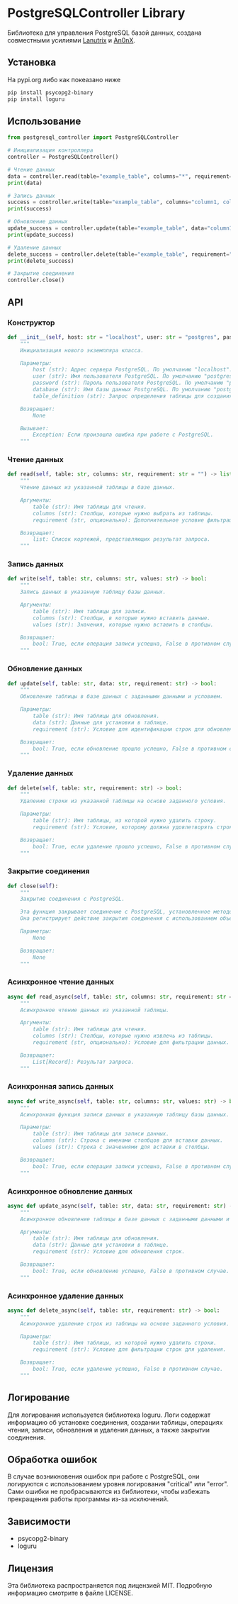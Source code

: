 # PostgreSQLController Library

Библиотека для управления PostgreSQL базой данных, создана совместными усилиями [Lanutrix](https://github.com/Lanutrix) и [An0nX](https://github.com/An0nX).

## Установка

На pypi.org либо как покеазано ниже

```bash
pip install psycopg2-binary
pip install loguru
```

## Использование

```python
from postgresql_controller import PostgreSQLController

# Инициализация контроллера
controller = PostgreSQLController()

# Чтение данных
data = controller.read(table="example_table", columns="*", requirement="column_name='value'")
print(data)

# Запись данных
success = controller.write(table="example_table", columns="column1, column2", values="'value1', 'value2'")
print(success)

# Обновление данных
update_success = controller.update(table="example_table", data="column1='new_value'", requirement="column2='old_value'")
print(update_success)

# Удаление данных
delete_success = controller.delete(table="example_table", requirement="column_name='value'")
print(delete_success)

# Закрытие соединения
controller.close()
```

## API

### Конструктор
```python
def __init__(self, host: str = "localhost", user: str = "postgres", password: str = "postgres", database: str = "postgres", table_definition: str = None) -> None:
    """
    Инициализация нового экземпляра класса.

    Параметры:
        host (str): Адрес сервера PostgreSQL. По умолчанию "localhost".
        user (str): Имя пользователя PostgreSQL. По умолчанию "postgres".
        password (str): Пароль пользователя PostgreSQL. По умолчанию "postgres".
        database (str): Имя базы данных PostgreSQL. По умолчанию "postgres".
        table_definition (str): Запрос определения таблицы для создания таблицы в базе данных.

    Возвращает:
        None

    Вызывает:
        Exception: Если произошла ошибка при работе с PostgreSQL.
    """
```

### Чтение данных
```python
def read(self, table: str, columns: str, requirement: str = "") -> list:
    """
    Чтение данных из указанной таблицы в базе данных.

    Аргументы:
        table (str): Имя таблицы для чтения.
        columns (str): Столбцы, которые нужно выбрать из таблицы.
        requirement (str, опционально): Дополнительное условие фильтрации данных. По умолчанию "".

    Возвращает:
        list: Список кортежей, представляющих результат запроса.
    """
```

### Запись данных
```python
def write(self, table: str, columns: str, values: str) -> bool:
    """
    Запись данных в указанную таблицу базы данных.

    Аргументы:
        table (str): Имя таблицы для записи.
        columns (str): Столбцы, в которые нужно вставить данные.
        values (str): Значения, которые нужно вставить в столбцы.

    Возвращает:
        bool: True, если операция записи успешна, False в противном случае.
    """
```

### Обновление данных
```python
def update(self, table: str, data: str, requirement: str) -> bool:
    """
    Обновление таблицы в базе данных с заданными данными и условием.

    Параметры:
        table (str): Имя таблицы для обновления.
        data (str): Данные для установки в таблице.
        requirement (str): Условие для идентификации строк для обновления.

    Возвращает:
        bool: True, если обновление прошло успешно, False в противном случае.
    """
```

### Удаление данных
```python
def delete(self, table: str, requirement: str) -> bool:
    """
    Удаление строки из указанной таблицы на основе заданного условия.

    Параметры:
        table (str): Имя таблицы, из которой нужно удалить строку.
        requirement (str): Условие, которому должна удовлетворять строка для удаления.

    Возвращает:
        bool: True, если удаление прошло успешно, False в противном случае.
    """
```

### Закрытие соединения
```python
def close(self):
    """
    Закрытие соединения с PostgreSQL.

    Эта функция закрывает соединение с PostgreSQL, установленное методом `connect`.
    Она регистрирует действие закрытия соединения с использованием объекта `logger`.

    Параметры:
        None

    Возвращает:
        None
    """
```

### Асинхронное чтение данных
```python
async def read_async(self, table: str, columns: str, requirement: str = "") -> list:
    """
    Асинхронное чтение данных из указанной таблицы.

    Аргументы:
        table (str): Имя таблицы для чтения.
        columns (str): Столбцы, которые нужно извлечь из таблицы.
        requirement (str, опционально): Условие для фильтрации данных. По умолчанию "".

    Возвращает:
        List[Record]: Результат запроса.
    """
```

### Асинхронная запись данных
```python
async def write_async(self, table: str, columns: str, values: str) -> bool:
    """
    Асинхронная функция записи данных в указанную таблицу базы данных.

    Параметры:
        table (str): Имя таблицы для записи данных.
        columns (str): Строка с именами столбцов для вставки данных.
        values (str): Строка с значениями для вставки в столбцы.

    Возвращает:
        bool: True, если операция записи успешна, False в противном случае.
    """
```

### Асинхронное обновление данных
```python
async def update_async(self, table: str, data: str, requirement: str) -> bool:
    """
    Асинхронное обновление таблицы в базе данных с заданными данными и условием.

    Аргументы:
        table (str): Имя таблицы для обновления.
        data (str): Данные для установки в таблице.
        requirement (str): Условие для обновления строк.

    Возвращает:
        bool: True, если обновление успешно, False в противном случае.
    """
```
    
### Асинхронное удаление данных
```python
async def delete_async(self, table: str, requirement: str) -> bool:
    """
    Асинхронное удаление строк из таблицы на основе заданного условия.

    Параметры:
        table (str): Имя таблицы, из которой нужно удалить строки.
        requirement (str): Условие для фильтрации строк для удаления.

    Возвращает:
        bool: True, если удаление успешно, False в противном случае.
    """
```
    
## Логирование

Для логирования используется библиотека loguru. Логи содержат информацию об установке соединения, создании таблицы, операциях чтения, записи, обновления и удаления данных, а также закрытии соединения.

## Обработка ошибок

В случае возникновения ошибок при работе с PostgreSQL, они логируются с использованием уровня логирования "critical" или "error". Сами ошибки не пробрасываются из библиотеки, чтобы избежать прекращения работы программы из-за исключений.

## Зависимости

- psycopg2-binary
- loguru

## Лицензия

Эта библиотека распространяется под лицензией MIT. Подробную информацию смотрите в файле LICENSE.
